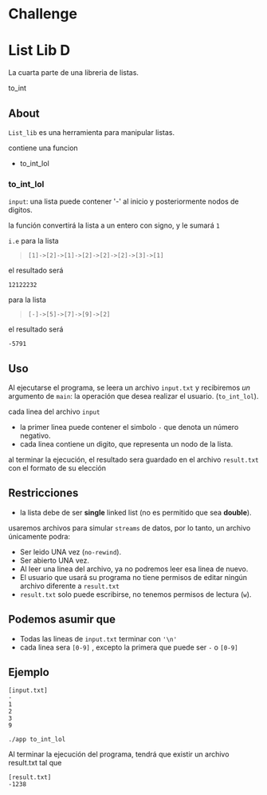 # Challenge
# List Lib D

La cuarta parte de una libreria de listas.

to_int

## About

`List_lib` es una herramienta para manipular listas.

contiene una funcion

- to_int_lol

### to_int_lol

`input`: una lista puede contener '-' al inicio y posteriormente nodos de digitos.

la función convertirá la lista a un entero con signo, y le sumará `1`

`i.e` para la lista

> `[1]->[2]->[1]->[2]->[2]->[2]->[3]->[1]`

el resultado será

`12122232`

para la lista

> `[-]->[5]->[7]->[9]->[2]`

el resultado será

`-5791`

## Uso

Al ejecutarse el programa, se leera un archivo `input.txt` y recibiremos _un_ argumento de `main`: la
operación que desea realizar el usuario. (`to_int_lol`).

cada linea del archivo `input` 

- la primer linea puede contener el simbolo `-` que denota un número negativo.
- cada linea contiene un digito, que representa un nodo de la lista.


al terminar la ejecución, el resultado sera guardado en el archivo `result.txt` con el formato de su elección

## Restricciones

- la lista debe de ser __single__ linked list (no es permitido que sea __double__).

usaremos archivos para simular `streams` de datos, por lo tanto, un archivo
únicamente podra:

- Ser leido UNA vez (`no-rewind`).
- Ser abierto UNA vez.
- Al leer una linea del archivo, ya no podremos leer esa linea de nuevo.
- El usuario que usará su programa no tiene permisos de editar ningún archivo diferente a `result.txt`
- `result.txt` solo puede escribirse, no tenemos permisos de lectura (`w`).

## Podemos asumir que

- Todas las lineas de `input.txt` terminar con `'\n'`
- cada linea sera `[0-9]` , excepto la primera que puede ser `-` o `[0-9]`

## Ejemplo

```console
[input.txt]
-
1
2
3
9
```

`./app to_int_lol`

Al terminar la ejecución del programa, tendrá que existir un archivo result.txt tal que

```console
[result.txt]
-1238
```

